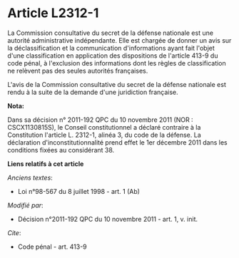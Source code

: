 # Article L2312-1

La Commission consultative du secret de la défense nationale est une autorité administrative indépendante. Elle est chargée
de donner un avis sur la déclassification et la communication d'informations ayant fait l'objet d'une classification en
application des dispositions de l'article 413-9 du code pénal, à l'exclusion des informations dont les règles de
classification ne relèvent pas des seules autorités françaises.

L'avis de la Commission consultative du secret de la défense nationale est rendu à la suite de la demande d'une juridiction
française.

**Nota:**

Dans sa décision n° 2011-192 QPC du 10 novembre 2011 (NOR : CSCX1130815S), le Conseil constitutionnel a déclaré contraire à
la Constitution l'article L. 2312-1, alinéa 3, du code de la défense. La déclaration d'inconstitutionnalité prend effet le
1er décembre 2011 dans les conditions fixées au considérant 38.

**Liens relatifs à cet article**

_Anciens textes_:

  - Loi n°98-567 du 8 juillet 1998 - art. 1 (Ab)

_Modifié par_:

  - Décision n°2011-192 QPC du 10 novembre 2011 - art. 1, v. init.

_Cite_:

  - Code pénal - art. 413-9
